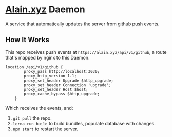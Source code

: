 # [Alain.xyz](https://alain.xyz) Daemon

A service that automatically updates the server from github push events.

## How It Works

This repo receives push events at `https://alain.xyz/api/v1/github`, a route that's mapped by nginx to this Daemon.

```
location /api/v1/github {
        proxy_pass http://localhost:3030;
        proxy_http_version 1.1;
        proxy_set_header Upgrade $http_upgrade;
        proxy_set_header Connection 'upgrade';
        proxy_set_header Host $host;
        proxy_cache_bypass $http_upgrade;
    }
```

Which receives the events, and:

1. `git pull` the repo.
2. `lerna run build` to build bundles, populate database with changes.
3. `npm start` to restart the server.